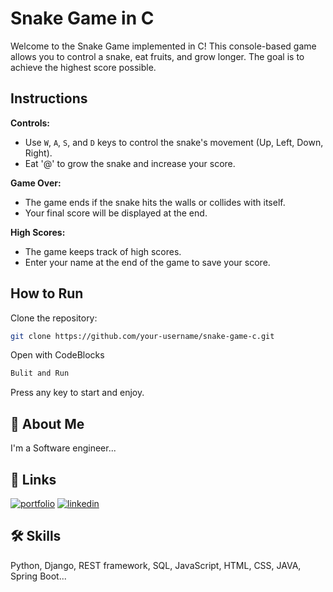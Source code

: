 # Snake Game in C

Welcome to the Snake Game implemented in C! This console-based game allows you to control a snake, eat fruits, and grow longer. The goal is to achieve the highest score possible.

## Instructions

 **Controls:**
   - Use `W`, `A`, `S`, and `D` keys to control the snake's movement (Up, Left, Down, Right).
   - Eat '@' to grow the snake and increase your score.

**Game Over:**
   - The game ends if the snake hits the walls or collides with itself.
   - Your final score will be displayed at the end.

**High Scores:**
   - The game keeps track of high scores.
   - Enter your name at the end of the game to save your score.

## How to Run

Clone the repository:

```bash
git clone https://github.com/your-username/snake-game-c.git
```

Open with CodeBlocks

```bash
Bulit and Run
```
Press any key to start and enjoy.

## 🚀 About Me
I'm a Software engineer...


## 🔗 Links
[![portfolio](https://img.shields.io/badge/my_portfolio-000?style=for-the-badge&logo=ko-fi&logoColor=white)](https://zsaaupo.my.canva.site/)
[![linkedin](https://img.shields.io/badge/linkedin-0A66C2?style=for-the-badge&logo=linkedin&logoColor=white)](https://www.linkedin.com/in/zsaaupo/)

## 🛠 Skills
Python, Django, REST framework, SQL, JavaScript, HTML, CSS, JAVA, Spring Boot...
